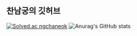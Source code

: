 ## 찬남궁의 깃허브
[![Solved.ac
ngchaneok](http://mazassumnida.wtf/api/v2/generate_badge?boj={handle})](https://solved.ac/{handle})
![Anurag's GitHub stats](https://github-readme-stats.vercel.app/api?username=Chan531&&show_icons=true&theme=synthwave) 
